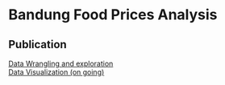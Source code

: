 # Bandung Food Prices Analysis

## Publication
[Data Wrangling and exploration](https://rpubs.com/stefkim/analisis_harga_cabai_bawang_kota_bandung) \
[Data Visualization (on going)]()
